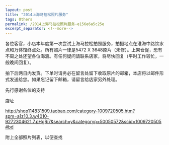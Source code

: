 ```yaml
---
layout: post
title: "2014上海马拉松照片服务"
tags: Others
permalink: /2014上海马拉松照片服务-e156e6a5c25e
excerpt_separator: <!--more-->
---
```


各位客官，小店本年度第一次尝试上海马拉松拍照服务，拍摄地点在淮海中路饮水点和万体馆终点处。所有照片一律是5472 X 3648原片（未修）。上架仓促，恐有不周之处还望各位海涵。有任何疑问请联系店家，将尽快回复（平时工作较忙，一般晚间回复）。

拍下后两日内发货。下单时请务必在留言处留下收取原片的邮箱，本店将以邮件形式发送给您。如果忘记留下邮箱，请留言给店家另外处理。

先行感谢各位的支持

店址

http://shop114831509.taobao.com/category-1009720505.htm?spm=a1z10.3.w4010-9272304621.7.pHgRi7&search=y&categoryp=50050572&scid=1009720505#bd

附上全部照片列表，以便查找

<!--more-->
